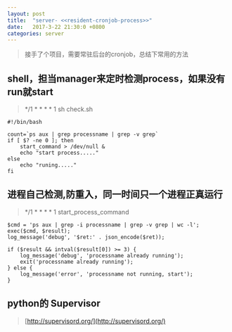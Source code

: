 ```yaml
---
layout: post
title:  "server- <<resident-cronjob-process>>"
date:   2017-3-22 21:30:0 +0800
categories: server
---
```


>接手了个项目，需要常驻后台的cronjob，总结下常用的方法

## shell，担当manager来定时检测process，如果没有run就start
>*/1 * * * * 1 sh check.sh


    #!/bin/bash
    
    count=`ps aux | grep processname | grep -v grep`
    if [ $? -ne 0 ]; then
        start_command > /dev/null &
        echo "start process....."
    else
        echo "runing....."
    fi

## 进程自己检测,防重入，同一时间只一个进程正真运行

>*/1 * * * * 1 start_process_command

    $cmd = 'ps aux | grep -i processname | grep -v grep | wc -l';
    exec($cmd, $result);
    log_message('debug', '$ret:' . json_encode($ret));

    if ($result && intval($result[0]) >= 3) {
        log_message('debug', 'processname already running');
        exit('processname already running');
    } else {
        log_message('error', 'processname not running, start');
    }
    
   
## python的 Supervisor
>[http://supervisord.org/](http://supervisord.org/)

